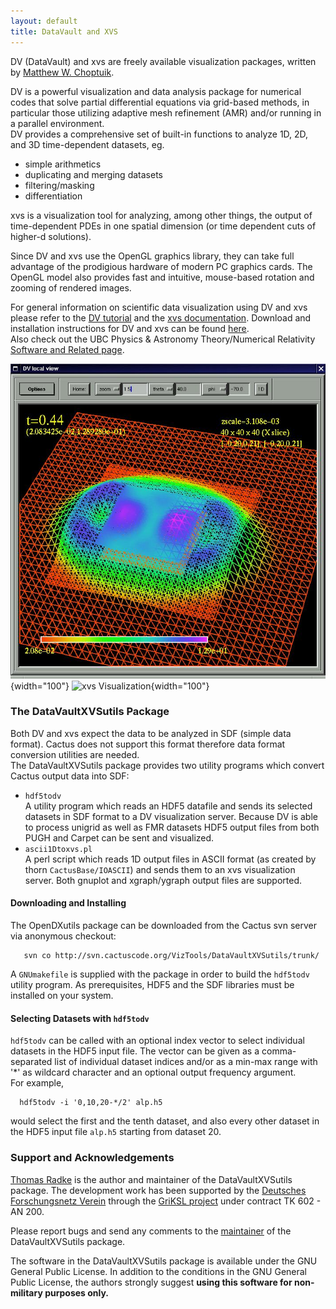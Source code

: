```yaml
---
layout: default
title: DataVault and XVS
---
```

DV (DataVault) and xvs are freely available visualization packages,
written by [Matthew W.
Choptuik](http://laplace.physics.ubc.ca/People/matt/).

DV is a powerful visualization and data analysis package for numerical
codes that solve partial differential equations via grid-based methods,
in particular those utilizing adaptive mesh refinement (AMR) and/or
running in a parallel environment.\
DV provides a comprehensive set of built-in functions to analyze 1D, 2D,
and 3D time-dependent datasets, eg.

-   simple arithmetics
-   duplicating and merging datasets
-   filtering/masking
-   differentiation

xvs is a visualization tool for analyzing, among other things, the
output of time-dependent PDEs in one spatial dimension (or time
dependent cuts of higher-d solutions).

Since DV and xvs use the OpenGL graphics library, they can take full
advantage of the prodigious hardware of modern PC graphics cards. The
OpenGL model also provides fast and intuitive, mouse-based rotation and
zooming of rendered images.

For general information on scientific data visualization using DV and
xvs please refer to the [DV
tutorial](http://laplace.physics.ubc.ca/Doc/DV/) and the [xvs
documentation](http://laplace.physics.ubc.ca/~matt/410/Doc/xvs/).
Download and installation instructions for DV and xvs can be found
[here](http://laplace.physics.ubc.ca/People/matt/rnpletal.html).\
Also check out the UBC Physics & Astronomy Theory/Numerical Relativity
[Software and Related
page](http://laplace.physics.ubc.ca/Group/Software.html).

![DV Visualization](DV.jpg){width="100"} ![xvs
Visualization](xvs.jpg){width="100"}

### The DataVaultXVSutils Package

Both DV and xvs expect the data to be analyzed in SDF (simple data
format). Cactus does not support this format therefore data format
conversion utilities are needed.\
The DataVaultXVSutils package provides two utility programs which
convert Cactus output data into SDF:

-   `hdf5todv`\
    A utility program which reads an HDF5 datafile and sends its
    selected datasets in SDF format to a DV visualization server.
    Because DV is able to process unigrid as well as FMR datasets HDF5
    output files from both PUGH and Carpet can be sent and visualized.
-   `ascii1Dtoxvs.pl`\
    A perl script which reads 1D output files in ASCII format (as
    created by thorn `CactusBase/IOASCII`) and sends them to an xvs
    visualization server. Both gnuplot and xgraph/ygraph output files
    are supported.

#### Downloading and Installing

The OpenDXutils package can be downloaded from the Cactus svn server via
anonymous checkout:

       svn co http://svn.cactuscode.org/VizTools/DataVaultXVSutils/trunk/

A `GNUmakefile` is supplied with the package in order to build the
`hdf5todv` utility program. As prerequisites, HDF5 and the SDF libraries
must be installed on your system.

#### Selecting Datasets with `hdf5todv`

`hdf5todv` can be called with an optional index vector to select
individual datasets in the HDF5 input file. The vector can be given as a
comma-separated list of individual dataset indices and/or as a min-max
range with \'\*\' as wildcard character and an optional output frequency
argument.\
For example,

      hdf5todv -i '0,10,20-*/2' alp.h5

would select the first and the tenth dataset, and also every other
dataset in the HDF5 input file `alp.h5` starting from dataset 20.

### Support and Acknowledgements

[Thomas Radke](http://www.aei.mpg.de/~tradke) is the author and
maintainer of the DataVaultXVSutils package. The development work has
been supported by the [Deutsches Forschungsnetz
Verein](http://www.dfn.de) through the [GriKSL
project](http://www.griksl.org) under contract TK 602 - AN 200.

Please report bugs and send any comments to the
[maintainer](mailto:tradke@aei.mpg.de) of the DataVaultXVSutils package.

The software in the DataVaultXVSutils package is available under the GNU
General Public License. In addition to the conditions in the GNU General
Public License, the authors strongly suggest **using this software for
non-military purposes only.**
